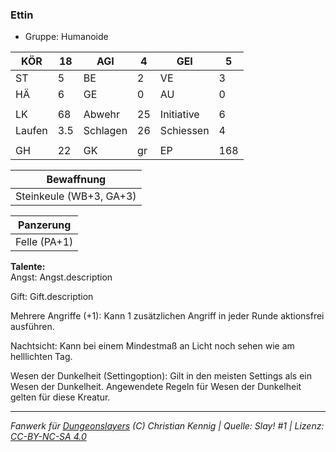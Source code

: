 ### Ettin  
- Gruppe: Humanoide  

| KÖR | 18 | AGI | 4 | GEI | 5 |
| --- | --- | --- | --- | --- | --- |
| ST | 5 | BE | 2 | VE | 3 |
| HÄ | 6 | GE | 0 | AU | 0 |
|  |  |  |  |  |  |
| LK | 68 | Abwehr | 25 | Initiative | 6 |
| Laufen | 3.5 | Schlagen | 26 | Schiessen | 4 |
|  |  |  |  |  |  |
| GH | 22 | GK | gr | EP | 168 |


| Bewaffnung |
| --- |
| Steinkeule (WB+3, GA+3) |


| Panzerung |
| --- |
| Felle (PA+1) |


**Talente:**  
Angst: Angst.description

Gift: Gift.description

Mehrere Angriffe (+1): Kann 1 zusätzlichen Angriff in jeder Runde aktionsfrei ausführen.

Nachtsicht: Kann bei einem Mindestmaß an Licht noch sehen wie am helllichten Tag.

Wesen der Dunkelheit (Settingoption): Gilt in den meisten Settings als ein Wesen der Dunkelheit. Angewendete Regeln für Wesen der Dunkelheit gelten für diese Kreatur.





___
*Fanwerk für [Dungeonslayers](https://www.dungeonslayers.net/) (C) Christian Kennig | Quelle: Slay! #1 | Lizenz: [CC-BY-NC-SA 4.0](https://creativecommons.org/licenses/by-nc-sa/4.0/deed.de)*